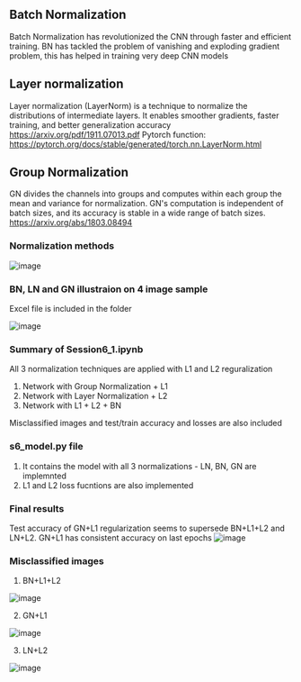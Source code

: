 ## Batch Normalization
Batch Normalization has revolutionized the CNN through faster and efficient training. BN has tackled the problem of vanishing and exploding gradient problem, this has helped in 
training very deep CNN models


## Layer normalization
Layer normalization (LayerNorm) is a technique to normalize the distributions of intermediate layers. It enables smoother gradients, faster training, and better generalization accuracy
https://arxiv.org/pdf/1911.07013.pdf
Pytorch function: https://pytorch.org/docs/stable/generated/torch.nn.LayerNorm.html

## Group Normalization
GN divides the channels into groups and computes within each group the mean and variance for normalization. GN's computation is independent of batch sizes, and its accuracy is stable in a wide range of batch sizes.
https://arxiv.org/abs/1803.08494


### Normalization methods
![image](https://user-images.githubusercontent.com/16939617/123479317-606c3800-d61e-11eb-8cda-334254bd5f2c.png)

### BN, LN and GN illustraion on 4 image sample 
Excel file is included in the folder

![image](https://user-images.githubusercontent.com/16939617/123479432-8e517c80-d61e-11eb-9684-c4351db6cdb5.png)

### Summary of Session6_1.ipynb 
All 3 normalization techniques are applied with L1 and L2 reguralization
1. Network with Group Normalization + L1
2. Network with Layer Normalization + L2
3. Network with L1 + L2 + BN

Misclassified images and test/train accuracy and losses are also included

### s6_model.py file 
1. It contains the model with all 3 normalizations - LN, BN, GN are implemnted
2. L1 and L2 loss fucntions are also implemented

### Final results
Test accuracy of GN+L1 regularization seems to supersede BN+L1+L2 and LN+L2. GN+L1 has consistent accuracy on last epochs
![image](https://user-images.githubusercontent.com/16939617/123480473-08363580-d620-11eb-9372-153f70d3d89b.png)

### Misclassified images 

1. BN+L1+L2 

![image](https://user-images.githubusercontent.com/16939617/123480551-269c3100-d620-11eb-8203-50f9006d4c52.png)

2. GN+L1

![image](https://user-images.githubusercontent.com/16939617/123480593-33b92000-d620-11eb-8eeb-218d5fa3a036.png)

3. LN+L2

![image](https://user-images.githubusercontent.com/16939617/123480640-45022c80-d620-11eb-9a9b-26c130f0c831.png)






